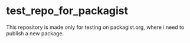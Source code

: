 # test_repo_for_packagist
This repository is made only for testing on packagist.org, where i need to publish a new package.
